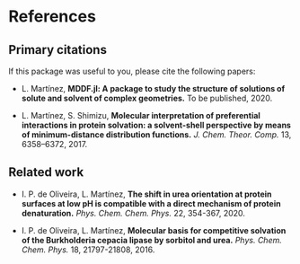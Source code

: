 # References

## Primary citations

If this package was useful to you, please cite the following papers:

* L. Martínez, **MDDF.jl: A package to study the structure of solutions
  of solute and solvent of complex geometries.** To be published, 2020.

* L. Martínez, S. Shimizu, **Molecular interpretation of preferential
  interactions in protein solvation: a solvent-shell perspective by
  means of minimum-distance distribution functions.** *J. Chem. Theor.
  Comp.* 13, 6358–6372, 2017.

## Related work

* I. P. de Oliveira, L. Martínez, **The shift in urea orientation at
  protein surfaces at low pH is compatible with a direct mechanism of
  protein denaturation.** *Phys. Chem. Chem. Phys.* 22, 354-367, 2020.

* I. P. de Oliveira, L. Martínez, **Molecular basis for competitive
  solvation of the Burkholderia cepacia lipase by sorbitol and urea.**
  *Phys. Chem. Chem. Phys.* 18, 21797-21808, 2016.


